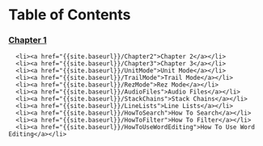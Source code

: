 <html lang="en-us">
  <head>
    <meta charset="UTF-8">
    <title>{{ page.title }}</title>
  </head>
  <body>
      <h1 class="project-name">Table of Contents</h1>
      
  
### <a href="{{site.baseurl}}/Chapter1">Chapter 1</a>
      <li><a href="{{site.baseurl}}/Chapter2">Chapter 2</a></li>
      <li><a href="{{site.baseurl}}/Chapter3">Chapter 3</a></li>
      <li><a href="{{site.baseurl}}/UnitMode">Unit Mode</a></li>
      <li><a href="{{site.baseurl}}/TrailMode">Trail Mode</a></li>
      <li><a href="{{site.baseurl}}/RezMode">Rez Mode</a></li>
      <li><a href="{{site.baseurl}}/AudioFiles">Audio Files</a></li>
      <li><a href="{{site.baseurl}}/StackChains">Stack Chains</a></li>
      <li><a href="{{site.baseurl}}/LineLists">Line Lists</a></li>
      <li><a href="{{site.baseurl}}/HowToSearch">How To Search</a></li>
      <li><a href="{{site.baseurl}}/HowToFilter">How To Filter</a></li>
      <li><a href="{{site.baseurl}}/HowToUseWordEditing">How To Use Word Editing</a></li>    
   
